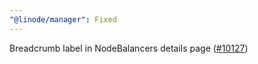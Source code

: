 ```yaml
---
"@linode/manager": Fixed
---
```


Breadcrumb label in NodeBalancers details page ([#10127](https://github.com/linode/manager/pull/10127))
